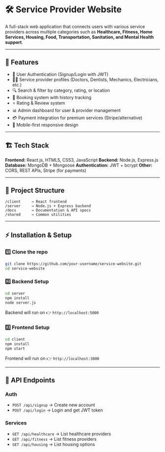# 🛠️ Service Provider Website

A full-stack web application that connects users with various service providers across multiple categories such as **Healthcare, Fitness, Home Services, Housing, Food, Transportation, Sanitation, and Mental Health support**.

---

## 🚀 Features

* 🔑 User Authentication (Signup/Login with JWT)
* 👨‍⚕️ Service provider profiles (Doctors, Dentists, Mechanics, Electricians, etc.)
* 🔍 Search & filter by category, rating, or location
* 📅 Booking system with history tracking
* ⭐ Rating & Review system
* 📊 Admin dashboard for user & provider management
* 💳 Payment integration for premium services (Stripe/alternative)
* 📱 Mobile-first responsive design

---

## 🏗️ Tech Stack

**Frontend:** React.js, HTML5, CSS3, JavaScript
**Backend:** Node.js, Express.js
**Database:** MongoDB + Mongoose
**Authentication:** JWT + bcrypt
**Other:** CORS, REST APIs, Stripe (for payments)

---

## 📂 Project Structure

```
/client     → React frontend
/server     → Node.js + Express backend
/docs       → Documentation & API specs
/shared     → Common utilities
```

---

## ⚡ Installation & Setup

### 1️⃣ Clone the repo

```bash
git clone https://github.com/your-username/service-website.git
cd service-website
```

### 2️⃣ Backend Setup

```bash
cd server
npm install
node server.js
```

Backend will run on 👉 `http://localhost:5000`

### 3️⃣ Frontend Setup

```bash
cd client
npm install
npm start
```

Frontend will run on 👉 `http://localhost:3000`

---

## 🔑 API Endpoints

### Auth

* `POST /api/signup` → Create new account
* `POST /api/login` → Login and get JWT token

### Services

* `GET /api/healthcare` → List healthcare providers
* `GET /api/fitness` → List fitness providers
* `GET /api/housing` → List housing options

